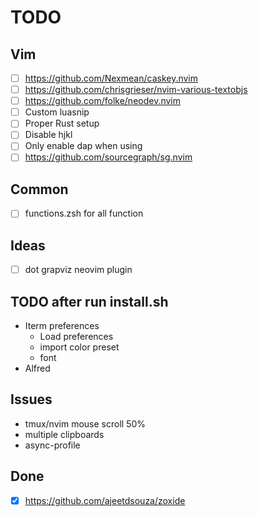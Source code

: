 # TODO

## Vim

- [ ] https://github.com/Nexmean/caskey.nvim
- [ ] https://github.com/chrisgrieser/nvim-various-textobjs
- [ ] https://github.com/folke/neodev.nvim
- [ ] Custom luasnip
- [ ] Proper Rust setup
- [ ] Disable hjkl
- [ ] Only enable dap when using
- [ ] https://github.com/sourcegraph/sg.nvim

## Common

- [ ] functions.zsh for all function


## Ideas

- [ ] dot grapviz neovim plugin


## TODO after run install.sh

- Iterm preferences
  - Load preferences
  - import color preset
  - font
- Alfred

## Issues

- tmux/nvim mouse scroll 50%
- multiple clipboards
- async-profile

## Done

- [x] https://github.com/ajeetdsouza/zoxide
